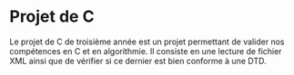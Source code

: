 # Projet de C
Le projet de C de troisième année est un projet permettant de valider nos compétences en C et en algorithmie. 
Il consiste en une lecture de fichier XML ainsi que de vérifier si ce dernier est bien conforme à une DTD. 
